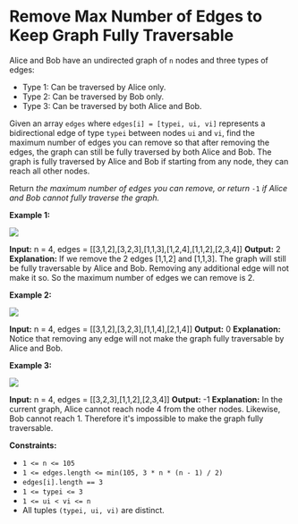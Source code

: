# Remove Max Number of Edges to Keep Graph Fully Traversable

Alice and Bob have an undirected graph of `n` nodes and three types of edges:

*   Type 1: Can be traversed by Alice only.
*   Type 2: Can be traversed by Bob only.
*   Type 3: Can be traversed by both Alice and Bob.

Given an array `edges` where `edges[i] = [typei, ui, vi]` represents a bidirectional edge of type `typei` between nodes `ui` and `vi`, find the maximum number of edges you can remove so that after removing the edges, the graph can still be fully traversed by both Alice and Bob. The graph is fully traversed by Alice and Bob if starting from any node, they can reach all other nodes.

Return _the maximum number of edges you can remove, or return_ `-1` _if Alice and Bob cannot fully traverse the graph._

**Example 1:**

**![](https://assets.leetcode.com/uploads/2020/08/19/ex1.png)**

**Input:** n = 4, edges = \[\[3,1,2\],\[3,2,3\],\[1,1,3\],\[1,2,4\],\[1,1,2\],\[2,3,4\]\]
**Output:** 2
**Explanation:** If we remove the 2 edges \[1,1,2\] and \[1,1,3\]. The graph will still be fully traversable by Alice and Bob. Removing any additional edge will not make it so. So the maximum number of edges we can remove is 2.

**Example 2:**

**![](https://assets.leetcode.com/uploads/2020/08/19/ex2.png)**

**Input:** n = 4, edges = \[\[3,1,2\],\[3,2,3\],\[1,1,4\],\[2,1,4\]\]
**Output:** 0
**Explanation:** Notice that removing any edge will not make the graph fully traversable by Alice and Bob.

**Example 3:**

**![](https://assets.leetcode.com/uploads/2020/08/19/ex3.png)**

**Input:** n = 4, edges = \[\[3,2,3\],\[1,1,2\],\[2,3,4\]\]
**Output:** -1
**Explanation:** In the current graph, Alice cannot reach node 4 from the other nodes. Likewise, Bob cannot reach 1. Therefore it's impossible to make the graph fully traversable.

**Constraints:**

*   `1 <= n <= 105`
*   `1 <= edges.length <= min(105, 3 * n * (n - 1) / 2)`
*   `edges[i].length == 3`
*   `1 <= typei <= 3`
*   `1 <= ui < vi <= n`
*   All tuples `(typei, ui, vi)` are distinct.